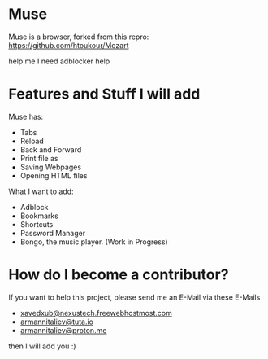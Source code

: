 # Muse
Muse is a browser, forked from this repro: https://github.com/htoukour/Mozart

help me I need adblocker help

# Features and Stuff I will add

Muse has:

* Tabs
* Reload
* Back and Forward
* Print file as
* Saving Webpages
* Opening HTML files

What I want to add:

* Adblock
* Bookmarks
* Shortcuts
* Password Manager
* Bongo, the music player. (Work in Progress)

# How do I become a contributor?

If you want to help this project, please send me an E-Mail via these E-Mails

* xavedxub@nexustech.freewebhostmost.com
* armannitaliev@tuta.io
* armannitaliev@proton.me

then I will add you :)
  
